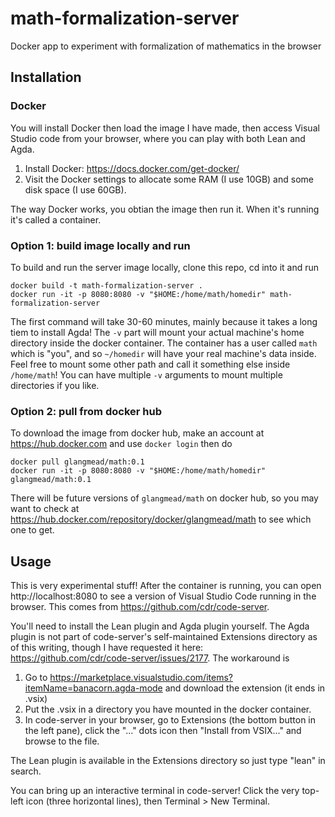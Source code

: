 # math-formalization-server
Docker app to experiment with formalization of mathematics in the browser

## Installation

### Docker
You will install Docker then load the image I have made, then access Visual Studio code from your browser, where you can play with both Lean and Agda.

1. Install Docker: https://docs.docker.com/get-docker/
2. Visit the Docker settings to allocate some RAM (I use 10GB) and some disk space (I use 60GB).

The way Docker works, you obtian the image then run it. When it's running it's called a container. 

### Option 1: build image locally and run
To build and run the server image locally, clone this repo, cd into it and run 
```
docker build -t math-formalization-server .
docker run -it -p 8080:8080 -v "$HOME:/home/math/homedir" math-formalization-server
```
The first command will take 30-60 minutes, mainly because it takes a long tiem to install Agda! The `-v` part will mount your actual machine's home directory inside the docker container. The container has a user called `math` which is "you", and so `~/homedir` will have your real machine's data inside. Feel free to mount some other path and call it something else inside `/home/math`! You can have multiple `-v` arguments to mount multiple directories if you like.

### Option 2: pull from docker hub
To download the image from docker hub, make an account at https://hub.docker.com and use `docker login` then do
```
docker pull glangmead/math:0.1
docker run -it -p 8080:8080 -v "$HOME:/home/math/homedir" glangmead/math:0.1
```
There will be future versions of `glangmead/math` on docker hub, so you may want to check at https://hub.docker.com/repository/docker/glangmead/math to see which one to get.

## Usage
This is very experimental stuff! After the container is running, you can open http://localhost:8080 to see a version of Visual Studio Code running in the browser. This comes from https://github.com/cdr/code-server. 

You'll need to install the Lean plugin and Agda plugin yourself. The Agda plugin is not part of code-server's self-maintained Extensions directory as of this writing, though I have requested it here: https://github.com/cdr/code-server/issues/2177. The workaround is 

1. Go to https://marketplace.visualstudio.com/items?itemName=banacorn.agda-mode and download the extension (it ends in .vsix)
2. Put the .vsix in a directory you have mounted in the docker container.
3. In code-server in your browser, go to Extensions (the bottom button in the left pane), click the "..." dots icon then "Install from VSIX..." and browse to the file.

The Lean plugin is available in the Extensions directory so just type "lean" in search.

You can bring up an interactive terminal in code-server! Click the very top-left icon (three horizontal lines), then Terminal > New Terminal.
